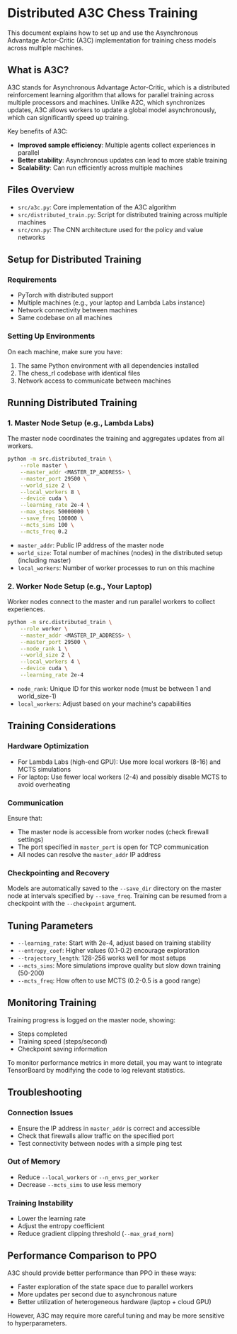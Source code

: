 # Distributed A3C Chess Training

This document explains how to set up and use the Asynchronous Advantage Actor-Critic (A3C) implementation for training chess models across multiple machines.

## What is A3C?

A3C stands for Asynchronous Advantage Actor-Critic, which is a distributed reinforcement learning algorithm that allows for parallel training across multiple processors and machines. Unlike A2C, which synchronizes updates, A3C allows workers to update a global model asynchronously, which can significantly speed up training.

Key benefits of A3C:
- **Improved sample efficiency**: Multiple agents collect experiences in parallel
- **Better stability**: Asynchronous updates can lead to more stable training
- **Scalability**: Can run efficiently across multiple machines

## Files Overview

- `src/a3c.py`: Core implementation of the A3C algorithm
- `src/distributed_train.py`: Script for distributed training across multiple machines
- `src/cnn.py`: The CNN architecture used for the policy and value networks

## Setup for Distributed Training

### Requirements

- PyTorch with distributed support
- Multiple machines (e.g., your laptop and Lambda Labs instance)
- Network connectivity between machines
- Same codebase on all machines

### Setting Up Environments

On each machine, make sure you have:

1. The same Python environment with all dependencies installed
2. The chess_rl codebase with identical files
3. Network access to communicate between machines

## Running Distributed Training

### 1. Master Node Setup (e.g., Lambda Labs)

The master node coordinates the training and aggregates updates from all workers.

```bash
python -m src.distributed_train \
    --role master \
    --master_addr <MASTER_IP_ADDRESS> \
    --master_port 29500 \
    --world_size 2 \
    --local_workers 8 \
    --device cuda \
    --learning_rate 2e-4 \
    --max_steps 50000000 \
    --save_freq 100000 \
    --mcts_sims 100 \
    --mcts_freq 0.2
```

- `master_addr`: Public IP address of the master node
- `world_size`: Total number of machines (nodes) in the distributed setup (including master)
- `local_workers`: Number of worker processes to run on this machine

### 2. Worker Node Setup (e.g., Your Laptop)

Worker nodes connect to the master and run parallel workers to collect experiences.

```bash
python -m src.distributed_train \
    --role worker \
    --master_addr <MASTER_IP_ADDRESS> \
    --master_port 29500 \
    --node_rank 1 \
    --world_size 2 \
    --local_workers 4 \
    --device cuda \
    --learning_rate 2e-4
```

- `node_rank`: Unique ID for this worker node (must be between 1 and world_size-1)
- `local_workers`: Adjust based on your machine's capabilities

## Training Considerations

### Hardware Optimization

- For Lambda Labs (high-end GPU): Use more local workers (8-16) and MCTS simulations
- For laptop: Use fewer local workers (2-4) and possibly disable MCTS to avoid overheating

### Communication

Ensure that:
- The master node is accessible from worker nodes (check firewall settings)
- The port specified in `master_port` is open for TCP communication
- All nodes can resolve the `master_addr` IP address

### Checkpointing and Recovery

Models are automatically saved to the `--save_dir` directory on the master node at intervals specified by `--save_freq`. Training can be resumed from a checkpoint with the `--checkpoint` argument.

## Tuning Parameters

- `--learning_rate`: Start with 2e-4, adjust based on training stability
- `--entropy_coef`: Higher values (0.1-0.2) encourage exploration
- `--trajectory_length`: 128-256 works well for most setups
- `--mcts_sims`: More simulations improve quality but slow down training (50-200)
- `--mcts_freq`: How often to use MCTS (0.2-0.5 is a good range)

## Monitoring Training

Training progress is logged on the master node, showing:
- Steps completed
- Training speed (steps/second)
- Checkpoint saving information

To monitor performance metrics in more detail, you may want to integrate TensorBoard by modifying the code to log relevant statistics.

## Troubleshooting

### Connection Issues
- Ensure the IP address in `master_addr` is correct and accessible
- Check that firewalls allow traffic on the specified port
- Test connectivity between nodes with a simple ping test

### Out of Memory
- Reduce `--local_workers` or `--n_envs_per_worker`
- Decrease `--mcts_sims` to use less memory

### Training Instability
- Lower the learning rate
- Adjust the entropy coefficient
- Reduce gradient clipping threshold (`--max_grad_norm`)

## Performance Comparison to PPO

A3C should provide better performance than PPO in these ways:
- Faster exploration of the state space due to parallel workers
- More updates per second due to asynchronous nature
- Better utilization of heterogeneous hardware (laptop + cloud GPU)

However, A3C may require more careful tuning and may be more sensitive to hyperparameters. 